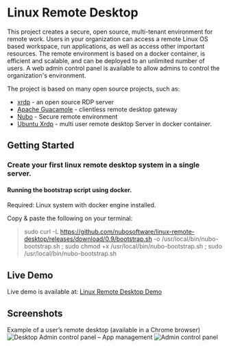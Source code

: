 # Linux Remote Desktop

This project creates a secure, open source, multi-tenant environment for remote work.
Users in your organization can access a remote Linux OS based workspace, run applications, as well as access other important resources. The remote environment is based on a docker container, is efficient and scalable, and can be deployed to an unlimited number of users. A web admin control panel is available to allow admins to control the organization's environment.

The project is based on many open source projects, such as:
 - [xrdp](https://github.com/neutrinolabs/xrdp) - an open source RDP server
 - [Apache Guacamole](https://guacamole.apache.org/) -  clientless remote desktop gateway
 - [Nubo](https://nubosoftware.com/) - Secure remote environment 
 - [Ubuntu Xrdp](https://github.com/danielguerra69/ubuntu-xrdp) - multi user remote desktop Server in docker container.
 
 
## Getting Started

### Create your first linux remote desktop system in a single server.

#### Running the bootstrap script using docker.

Required: Linux system with docker engine installed.

Copy & paste the following on your terminal:

> sudo curl -L https://github.com/nubosoftware/linux-remote-desktop/releases/download/0.9/bootstrap.sh -o /usr/local/bin/nubo-bootstrap.sh ; sudo chmod +x /usr/local/bin/nubo-bootstrap.sh ; sudo /usr/local/bin/nubo-bootstrap.sh

## Live Demo

Live demo is available at:
[Linux Remote Desktop Demo](https://na02.nubosoftware.com/html/desktop/)

## Screenshots
Example of a user’s remote desktop (available in a Chrome browser)
![Desktop](https://github.com/nubosoftware/linux-remote-desktop/releases/download/0.8.2/desktop-screenshot.png)
Admin control panel – App management
![Admin control panel](https://github.com/nubosoftware/linux-remote-desktop/releases/download/0.8.2/user-applist-screenshot.png)
